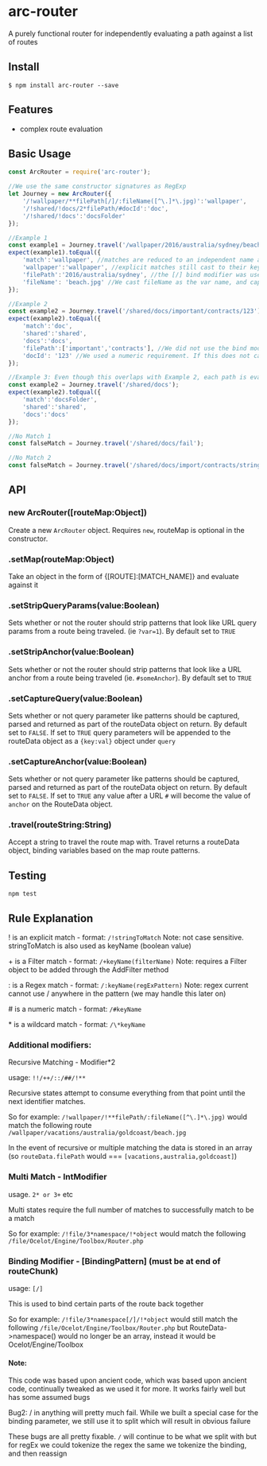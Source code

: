 # arc-router
A purely functional router for independently evaluating a path against a list of routes

## Install
```
$ npm install arc-router --save
```

## Features
* complex route evaluation

## Basic Usage

```js
const ArcRouter = require('arc-router');

//We use the same constructor signatures as RegExp
let Journey = new ArcRouter({
    '/!wallpaper/**filePath[/]/:fileName([^\.]*\.jpg)':'wallpaper',
    '/!shared/!docs/2*filePath/#docId':'doc',
    '/!shared/!docs':'docsFolder'
});

//Example 1
const example1 = Journey.travel('/wallpaper/2016/australia/sydney/beach.jpg');
expect(example1).toEqual({
    'match':'wallpaper', //matches are reduced to an independent name assigned in the map
    'wallpaper':'wallpaper', //explicit matches still cast to their key value
    'filePath':'2016/australia/sydney', //the [/] bind modifier was used to join this recursive match
    'fileName': 'beach.jpg' //We cast fileName as the var name, and captured the matching results as the value
});

//Example 2
const example2 = Journey.travel('/shared/docs/important/contracts/123');
expect(example2).toEqual({
    'match':'doc',
    'shared':'shared',
    'docs':'docs',
    'filePath':['important','contracts'], //We did not use the bind modifier, so the recursive is cast to an array
    'docId': '123' //We used a numeric requirement. If this does not cast to numeric, it will not match
});

//Example 3: Even though this overlaps with Example 2, each path is evaluated and should return in the best match
const example2 = Journey.travel('/shared/docs');
expect(example2).toEqual({
    'match':'docsFolder',
    'shared':'shared',
    'docs':'docs'
});

//No Match 1
const falseMatch = Journey.travel('/shared/docs/fail'); 

//No Match 2
const falseMatch = Journey.travel('/shared/docs/import/contracts/string/123');

```

## API

### new ArcRouter([routeMap:Object])
Create a new `ArcRouter` object. Requires `new`, routeMap is optional in the constructor.

### .setMap(routeMap:Object)
Take an object in the form of {[ROUTE]:[MATCH_NAME]} and evaluate against it

### .setStripQueryParams(value:Boolean)
Sets whether or not the router should strip patterns that look like URL query params from a route being traveled. (ie `?var=1`). By default set to `TRUE`

### .setStripAnchor(value:Boolean)
Sets whether or not the router should strip patterns that look like a URL anchor from a route being traveled (ie. `#someAnchor`). By default set to `TRUE`

### .setCaptureQuery(value:Boolean)
Sets whether or not query parameter like patterns should be captured, parsed and returned as part of the routeData object on return. By default set to `FALSE`. If set to `TRUE` query parameters will be appended to the routeData object as a `{key:val}` object under `query`

### .setCaptureAnchor(value:Boolean)
Sets whether or not query parameter like patterns should be captured, parsed and returned as part of the routeData object on return. By default set to `FALSE`. If set to `TRUE` any value after a URL `#` will become the value of `anchor` on the RouteData object.

### .travel(routeString:String)
Accept a string to travel the route map with. Travel returns a routeData object, binding variables based on the map route patterns.

## Testing
```
npm test
```

## Rule Explanation

! is an explicit match  -   format: `/!stringToMatch`                 Note: not case sensitive. stringToMatch is also used as keyName (boolean value)

\+ is a Filter match     -   format: `/+keyName(filterName)`           Note: requires a Filter object to be added through the AddFilter method

\: is a Regex match      -   format: `/:keyName(regExPattern)`         Note: regex current cannot use / anywhere in the pattern (we may handle this later on)

\# is a numeric match    -   format: `/#keyName`

\* is a wildcard match   -   format: `/\*keyName`


### Additional modifiers:

Recursive Matching - Modifier*2

usage: `!!/++/::/##/!**`

Recursive states attempt to consume everything from that point until the next identifier matches.

So for example: `/!wallpaper/!**filePath/:fileName([^\.]*\.jpg)` would match the following route `/wallpaper/vacations/australia/goldcoast/beach.jpg`

In the event of recursive or multiple matching the data is stored in an array (so `routeData.filePath` would === `[vacations,australia,goldcoast]`)


### Multi Match - IntModifier
usage. `2* or 3+` etc

Multi states require the full number of matches to successfully match to be a match

So for example: `/!file/3*namespace/!*object` would match the following `/file/Ocelot/Engine/Toolbox/Router.php`


### Binding Modifier - \[BindingPattern\] (must be at end of routeChunk)
usage: `[/]`

This is used to bind certain parts of the route back together

So for example: `/!file/3*namespace[/]/!*object` would still match the following `/file/Ocelot/Engine/Toolbox/Router.php`
but RouteData->namespace() would no longer be an array, instead it would be Ocelot/Engine/Toolbox

#### Note: 

This code was based upon ancient code, which was based upon ancient code, continually tweaked as we used it for more. It works fairly well but has some assumed bugs

Bug2: / in anything will pretty much fail. While we built a special case for the binding parameter, we still use it to split which will result in obvious failure

These bugs are all pretty fixable.
`/` will continue to be what we split with but for regEx we could tokenize the regex the same we tokenize the binding, and then reassign
